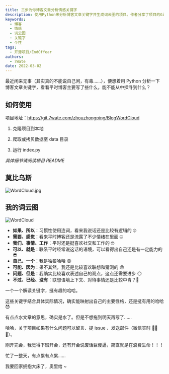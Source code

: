 ```yaml
---
title: 三步为你博客文章分析情感关键字
description: 使用Python来分析博客文章关键字并生成词云图的项目。作者分享了项目的GitHub地址和使用方法，并展示了自己的词云图。
keywords:
  - 博客
  - 情感
  - 词云图
  - 关键字
  - 个性
tags:
  - 开源项目/EndOfYear
authors:
  - 7Wate
date: 2022-03-02
---
```


最近闲来无事（其实真的不能说自己闲，有毒……），便想着用 Python 分析一下博客文章关键字，看看平时博客主要写了些什么，能不能从中探寻到什么？

## 如何使用

项目地址：https://git.7wate.com/zhouzhongping/BlogWordCloud

1. 克隆项目到本地

2. 爬取或拷贝数据至 data 目录

3. 运行 index.py

*具体细节请阅读项目 README*

## 莫比乌斯

![WordCloud.jpg](https://static.7wate.com/img/2022/03/03/9e9578db6c62a.jpg)

## 我的词云图

![WordCloud](https://static.7wate.com/img/2022/03/02/810071735e500.jpg)

- **如果、所以**：习惯性使用连词，看来我说话还是比较有逻辑的 🙄
- **需要、感觉**：看来平时博客还是流露了不少情绪在里面 🤐
- **我们、事情、工作**：平时还是挺喜欢社交和工作的 🤓
- **可以、就是**：联系平时经常说这话的语境，可以看得出自己还是有一定能力的 😎
- **自己、一个**：我是独狼哈哈 😩
- **可能、因为**：果不其然，我还是比较喜欢联想和猜测的 😛
- **问题、但是**：我确实比较喜欢表述自己的观点，这点还需要进步 😶
- **不过、已经、没有**：联想语境上下文、对待事情还是比较中肯？🤔

一个一个解读关键字，挺有趣的哈哈。

这些关键字结合具体实际情况，确实能映射出自己的主要性格，还是挺有用的哈哈 😈

有点点水文章的意思，确实是水了。但是不想拖到明天再写了……

哈哈，关于项目如果有什么问题可以留言、提 issue 、发送邮件（微信实时 🎉🎉🎉）。

刚开完会，我觉得下班开会，还有开会说废话巨傻逼，简直就是在浪费生命！！！

忙了一整天，有点累有点累……

我要回家拥抱大床了，奥里给 ~
